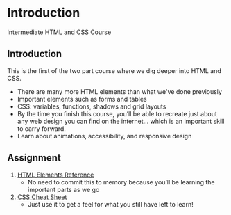 # Introduction

Intermediate HTML and CSS Course



## Introduction

This is the first of the two part course where we dig deeper into HTML and CSS.

- There are many more HTML elements than what we've done previously
- Important elements such as forms and tables
- CSS: variables, functions, shadows and grid layouts
- By the time you finish this course, you’ll be able to recreate just about any web design you can find on the internet… which is an important skill to carry forward. 
- Learn about animations, accessibility, and responsive design 



## Assignment

1. [HTML Elements Reference](https://developer.mozilla.org/en-US/docs/Web/HTML/Element) 
   - No need to commit this to memory because you’ll be learning the important parts as we go
2. [CSS Cheat Sheet](https://htmlcheatsheet.com/css/)
   - Just use it to get a feel for what you still have left to learn!


